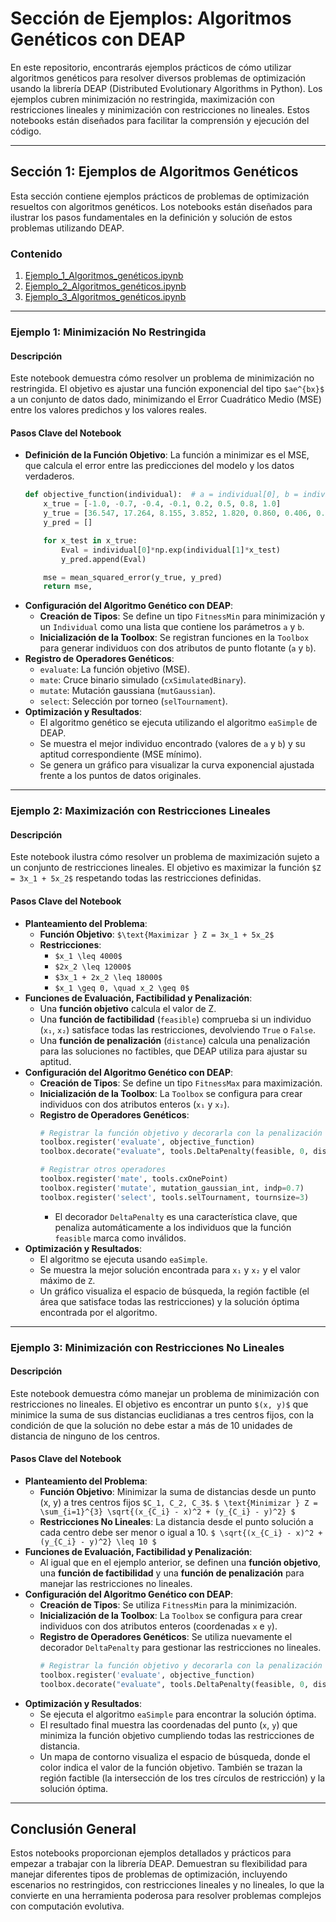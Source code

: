 # Sección de Ejemplos: Algoritmos Genéticos con DEAP

En este repositorio, encontrarás ejemplos prácticos de cómo utilizar algoritmos genéticos para resolver diversos problemas de optimización usando la librería DEAP (Distributed Evolutionary Algorithms in Python). Los ejemplos cubren minimización no restringida, maximización con restricciones lineales y minimización con restricciones no lineales. Estos notebooks están diseñados para facilitar la comprensión y ejecución del código.

---

## Sección 1: Ejemplos de Algoritmos Genéticos

Esta sección contiene ejemplos prácticos de problemas de optimización resueltos con algoritmos genéticos. Los notebooks están diseñados para ilustrar los pasos fundamentales en la definición y solución de estos problemas utilizando DEAP.

### Contenido

1.  [Ejemplo_1_Algoritmos_genéticos.ipynb](Ejemplo_1_Algoritmos_genéticos.ipynb)
2.  [Ejemplo_2_Algoritmos_genéticos.ipynb](Ejemplo_2_Algoritmos_genéticos.ipynb)
3.  [Ejemplo_3_Algoritmos_genéticos.ipynb](Ejemplo_3_Algoritmos_genéticos.ipynb)

---

### Ejemplo 1: Minimización No Restringida

#### Descripción

Este notebook demuestra cómo resolver un problema de minimización no restringida. El objetivo es ajustar una función exponencial del tipo `$ae^{bx}$` a un conjunto de datos dado, minimizando el Error Cuadrático Medio (MSE) entre los valores predichos y los valores reales.

#### Pasos Clave del Notebook

* **Definición de la Función Objetivo**: La función a minimizar es el MSE, que calcula el error entre las predicciones del modelo y los datos verdaderos.
    ```python
    def objective_function(individual):  # a = individual[0], b = individual[1]
        x_true = [-1.0, -0.7, -0.4, -0.1, 0.2, 0.5, 0.8, 1.0]
        y_true = [36.547, 17.264, 8.155, 3.852, 1.820, 0.860, 0.406, 0.246]
        y_pred = []

        for x_test in x_true:
            Eval = individual[0]*np.exp(individual[1]*x_test)
            y_pred.append(Eval)

        mse = mean_squared_error(y_true, y_pred)
        return mse,
    ```
* **Configuración del Algoritmo Genético con DEAP**:
    * **Creación de Tipos**: Se define un tipo `FitnessMin` para minimización y un `Individual` como una lista que contiene los parámetros `a` y `b`.
    * **Inicialización de la Toolbox**: Se registran funciones en la `Toolbox` para generar individuos con dos atributos de punto flotante (`a` y `b`).
* **Registro de Operadores Genéticos**:
    * `evaluate`: La función objetivo (MSE).
    * `mate`: Cruce binario simulado (`cxSimulatedBinary`).
    * `mutate`: Mutación gaussiana (`mutGaussian`).
    * `select`: Selección por torneo (`selTournament`).
* **Optimización y Resultados**:
    * El algoritmo genético se ejecuta utilizando el algoritmo `eaSimple` de DEAP.
    * Se muestra el mejor individuo encontrado (valores de `a` y `b`) y su aptitud correspondiente (MSE mínimo).
    * Se genera un gráfico para visualizar la curva exponencial ajustada frente a los puntos de datos originales.

---

### Ejemplo 2: Maximización con Restricciones Lineales

#### Descripción

Este notebook ilustra cómo resolver un problema de maximización sujeto a un conjunto de restricciones lineales. El objetivo es maximizar la función `$Z = 3x_1 + 5x_2$` respetando todas las restricciones definidas.

#### Pasos Clave del Notebook

* **Planteamiento del Problema**:
    * **Función Objetivo**: `$\text{Maximizar } Z = 3x_1 + 5x_2$`
    * **Restricciones**:
        * `$x_1 \leq 4000$`
        * `$2x_2 \leq 12000$`
        * `$3x_1 + 2x_2 \leq 18000$`
        * `$x_1 \geq 0, \quad x_2 \geq 0$`
* **Funciones de Evaluación, Factibilidad y Penalización**:
    * Una **función objetivo** calcula el valor de Z.
    * Una **función de factibilidad** (`feasible`) comprueba si un individuo (`x₁`, `x₂`) satisface todas las restricciones, devolviendo `True` o `False`.
    * Una **función de penalización** (`distance`) calcula una penalización para las soluciones no factibles, que DEAP utiliza para ajustar su aptitud.
* **Configuración del Algoritmo Genético con DEAP**:
    * **Creación de Tipos**: Se define un tipo `FitnessMax` para maximización.
    * **Inicialización de la Toolbox**: La `Toolbox` se configura para crear individuos con dos atributos enteros (`x₁` y `x₂`).
    * **Registro de Operadores Genéticos**:
        ```python
        # Registrar la función objetivo y decorarla con la penalización
        toolbox.register('evaluate', objective_function)
        toolbox.decorate("evaluate", tools.DeltaPenalty(feasible, 0, distance))

        # Registrar otros operadores
        toolbox.register('mate', tools.cxOnePoint)
        toolbox.register('mutate', mutation_gaussian_int, indp=0.7)
        toolbox.register('select', tools.selTournament, tournsize=3)
        ```
        - El decorador `DeltaPenalty` es una característica clave, que penaliza automáticamente a los individuos que la función `feasible` marca como inválidos.
* **Optimización y Resultados**:
    * El algoritmo se ejecuta usando `eaSimple`.
    * Se muestra la mejor solución encontrada para `x₁` y `x₂` y el valor máximo de `Z`.
    * Un gráfico visualiza el espacio de búsqueda, la región factible (el área que satisface todas las restricciones) y la solución óptima encontrada por el algoritmo.

---

### Ejemplo 3: Minimización con Restricciones No Lineales

#### Descripción

Este notebook demuestra cómo manejar un problema de minimización con restricciones no lineales. El objetivo es encontrar un punto `$(x, y)$` que minimice la suma de sus distancias euclidianas a tres centros fijos, con la condición de que la solución no debe estar a más de 10 unidades de distancia de ninguno de los centros.

#### Pasos Clave del Notebook

* **Planteamiento del Problema**:
    * **Función Objetivo**: Minimizar la suma de distancias desde un punto (x, y) a tres centros fijos `$C_1, C_2, C_3$`.
        `$ \text{Minimizar } Z = \sum_{i=1}^{3} \sqrt{(x_{C_i} - x)^2 + (y_{C_i} - y)^2} $`
    * **Restricciones No Lineales**: La distancia desde el punto solución a cada centro debe ser menor o igual a 10.
        `$ \sqrt{(x_{C_i} - x)^2 + (y_{C_i} - y)^2} \leq 10 $`
* **Funciones de Evaluación, Factibilidad y Penalización**:
    * Al igual que en el ejemplo anterior, se definen una **función objetivo**, una **función de factibilidad** y una **función de penalización** para manejar las restricciones no lineales.
* **Configuración del Algoritmo Genético con DEAP**:
    * **Creación de Tipos**: Se utiliza `FitnessMin` para la minimización.
    * **Inicialización de la Toolbox**: La `Toolbox` se configura para crear individuos con dos atributos enteros (coordenadas `x` e `y`).
    * **Registro de Operadores Genéticos**: Se utiliza nuevamente el decorador `DeltaPenalty` para gestionar las restricciones no lineales.
        ```python
        # Registrar la función objetivo y decorarla con la penalización
        toolbox.register('evaluate', objective_function)
        toolbox.decorate("evaluate", tools.DeltaPenalty(feasible, 0, distance))
        ```
* **Optimización y Resultados**:
    * Se ejecuta el algoritmo `eaSimple` para encontrar la solución óptima.
    * El resultado final muestra las coordenadas del punto (`x`, `y`) que minimiza la función objetivo cumpliendo todas las restricciones de distancia.
    * Un mapa de contorno visualiza el espacio de búsqueda, donde el color indica el valor de la función objetivo. También se trazan la región factible (la intersección de los tres círculos de restricción) y la solución óptima.

---

## Conclusión General

Estos notebooks proporcionan ejemplos detallados y prácticos para empezar a trabajar con la librería DEAP. Demuestran su flexibilidad para manejar diferentes tipos de problemas de optimización, incluyendo escenarios no restringidos, con restricciones lineales y no lineales, lo que la convierte en una herramienta poderosa para resolver problemas complejos con computación evolutiva.